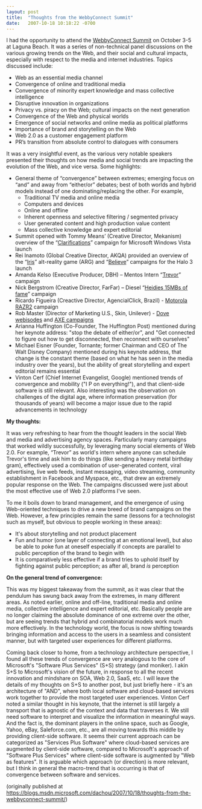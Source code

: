 ```yaml
---
layout: post
title:  "Thoughts from the WebbyConnect Summit"
date:   2007-10-18 10:18:22 -0700
---
```


I had the opportunity to attend the [WebbyConnect Summit](http://www.webbyawards.com/webbyconnect/) on October 3-5 at Laguna Beach. It was a series of non-technical panel discussions on the various growing trends on the Web, and their social and cultural impacts, especially with respect to the media and internet industries. Topics discussed include:
- Web as an essential media channel
- Convergence of online and traditional media
- Convergence of minority expert knowledge and mass collective intelligence
- Disruptive innovation in organizations
- Privacy vs. piracy on the Web; cultural impacts on the next generation
- Convergence of the Web and physical worlds
- Emergence of social networks and online media as political platforms
- Importance of brand and storytelling on the Web
- Web 2.0 as a customer engagement platform
- PR’s transition from absolute control to dialogues with consumers

It was a very insightful event, as the various very notable speakers presented their thoughts on how media and social trends are impacting the evolution of the Web, and vice versa.
Some highlights:
- General theme of “convergence” between extremes; emerging focus on “and” and away from “either/or” debates; best of both worlds and hybrid models instead of one dominating/replacing the other. For example,
    * Traditional TV media and online media
    * Computers and devices
    * Online and offline
    * Inherent openness and selective filtering / segmented privacy
    * User generated content and high production value content
    * Mass collective knowledge and expert editorial
- Summit opened with Tommy Means’ (Creative Director, Mekanism) overview of the “[Clarifications](http://www.clearification.com/)” campaign for Microsoft Windows Vista launch
- Rei Inamoto (Global Creative Director, AKQA) provided an overview of the “[Iris](http://en.wikipedia.org/wiki/Iris_%28game%29)” alt-reality game (ARG) and “[Believe](http://halo3.com/believe/)” campaigns for the Halo 3 launch
- Amanda Kelso (Executive Producer, DBH) – Mentos Intern “[Trevor](http://www.mentosintern.com/)” campaign
- Nick Bergstrom (Creative Director, FarFar) – Diesel “[Heidies 15MBs of fame](http://www.farfar.se/awards/cannes2007/heidies/)” campaign
- Ricardo Figueira (Creactive Director, AgencialClick, Brazil) - [Motorola RAZR2](http://razr2experience.motorola.com/) campaign
- Rob Master (Director of Marketing U.S., Skin, Unilever) - [Dove webisodes](http://www.campaignforrealbeauty.com/) and [AXE campaigns](http://www.collegehumor.com/worldsdirtiestfilm/)
- Arianna Huffington (Co-Founder, The Huffington Post) mentioned during her keynote address: "stop the debate of either/or", and "Get connected to figure out how to get disconnected, then reconnect with ourselves"
- Michael Eisner (Founder, Tornante; former Chairman and CEO of The Walt Disney Company) mentioned during his keynote address, that change is the constant theme (based on what he has seen in the media industry over the years), but the ability of great storytelling and expert editorial remains essential
- Vinton Cerf (Chief Internet Evangelist, Google) mentioned trends of convergence and mobility ("I P on everything!"), and that client-side software is still relevant. Also interesting was the observation on challenges of the digital age, where information preservation (for thousands of years) will become a major issue due to the rapid advancements in technology

**My thoughts:**

It was very refreshing to hear from the thought leaders in the social Web and media and advertising agency spaces. Particularly many campaigns that worked wildly successfully, by leveraging many social elements of Web 2.0. For example, “Trevor” as world's intern where anyone can schedule Trevor's time and ask him to do things (like sending a heavy metal birthday gram), effectively used a combination of user-generated content, viral advertising, live web feeds, instant messaging, video streaming, community establishment in Facebook and Myspace, etc., that drew an extremely popular response on the Web. The campaigns discussed were just about the most effective use of Web 2.0 platforms I've seen.

To me it boils down to brand management, and the emergence of using Web-oriented techniques to drive a new breed of brand campaigns on the Web. However, a few principles remain the same (lessons for a technologist such as myself, but obvious to people working in these areas):
- It's about storytelling and not product placement
- Fun and humor (one layer of connecting at an emotional level), but also be able to poke fun at oneself especially if concepts are parallel to public perception of the brand to begin with
- It is comparatively less effective if a brand tries to uphold itself by fighting against public perception; as after all, brand *is* perception

**On the general trend of convergence:**

This was my biggest takeaway from the summit, as it was clear that the pendulum has swung back away from the extremes, in many different areas. As noted earlier, online and off-line, traditional media and online media, collective intelligence and expert editorial, etc. Basically people are no longer claiming the absolute dominance of one extreme over the other, but are seeing trends that hybrid and combinatorial models work much more effectively. In the technology world, the focus is now shifting towards bringing information and access to the users in a seamless and consistent manner, but with targeted user experiences for different platforms.

Coming back closer to home, from a technology architecture perspective, I found all these trends of convergence are very analogous to the core of Microsoft's "Software Plus Services" (S+S) strategy (and moniker). I akin S+S to Microsoft's vision of the future, in response to all the recent innovation and mindshare on SOA, Web 2.0, SaaS, etc. I will leave the details of my thoughts on S+S to another post, but just briefly here - it's an architecture of "AND", where both local software and cloud-based services work together to provide the most targeted user experiences. Vinton Cerf noted a similar thought in his keynote, that the internet is still largely a transport that is agnostic of the context and data that traverses it. We still need software to interpret and visualize the information in meaningful ways. And the fact is, the dominant players in the online space, such as Google, Yahoo, eBay, Saleforce.com, etc., are all moving towards this middle by providing client-side software. It seems their current approach can be categorized as "Services Plus Software" where cloud-based services are augmented by client-side software, compared to Microsoft's approach of "Software Plus Services" where client-side software is augmented by "Web as features". It is arguable which approach (or direction) is more relevant, but I think in general the macro-trend that is occurring is that of convergence between software and services. 

(originally published at <https://blogs.msdn.microsoft.com/dachou/2007/10/18/thoughts-from-the-webbyconnect-summit/>)
